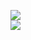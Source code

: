 [![](https://img.shields.io/badge/Made%20With-Github%20Spray-lightgrey.svg?style=for-the-badge&logo=github)](https://github.com/Annihil/github-spray#2374)  
[![](https://i.imgur.com/2DrTn0Z.gif)](https://github.com/Annihil/github-spray)